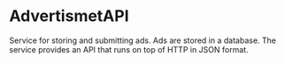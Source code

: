 # AdvertismetAPI
Service for storing and submitting ads. Ads are stored in a database. The service provides an API that runs on top of HTTP in JSON format.
